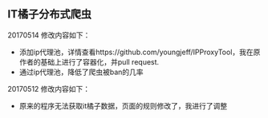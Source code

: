 ## IT橘子分布式爬虫

20170514 修改内容如下：
- 添加ip代理池，详情查看https://github.com/youngjeff/IPProxyTool，我在原作者的基础上进行了容器化，并pull request.
- 通过ip代理池，降低了爬虫被ban的几率

20170512 修改内容如下：
- 原来的程序无法获取it橘子数据，页面的规则修改了，我进行了调整